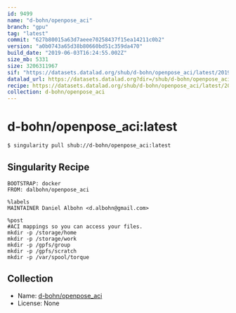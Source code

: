 ```yaml
---
id: 9499
name: "d-bohn/openpose_aci"
branch: "gpu"
tag: "latest"
commit: "627b80015a63d7aeee70258437f15ea14211c0b2"
version: "a0b0743a65d38b80660bd51c359da470"
build_date: "2019-06-03T16:24:55.002Z"
size_mb: 5331
size: 3206311967
sif: "https://datasets.datalad.org/shub/d-bohn/openpose_aci/latest/2019-06-03-627b8001-a0b0743a/a0b0743a65d38b80660bd51c359da470.simg"
datalad_url: https://datasets.datalad.org?dir=/shub/d-bohn/openpose_aci/latest/2019-06-03-627b8001-a0b0743a/
recipe: https://datasets.datalad.org/shub/d-bohn/openpose_aci/latest/2019-06-03-627b8001-a0b0743a/Singularity
collection: d-bohn/openpose_aci
---
```


# d-bohn/openpose_aci:latest

```bash
$ singularity pull shub://d-bohn/openpose_aci:latest
```

## Singularity Recipe

```singularity
BOOTSTRAP: docker
FROM: dalbohn/openpose_aci

%labels
MAINTAINER Daniel Albohn <d.albohn@gmail.com>

%post
#ACI mappings so you can access your files.
mkdir -p /storage/home
mkdir -p /storage/work
mkdir -p /gpfs/group
mkdir -p /gpfs/scratch
mkdir -p /var/spool/torque
```

## Collection

 - Name: [d-bohn/openpose_aci](https://github.com/d-bohn/openpose_aci)
 - License: None

